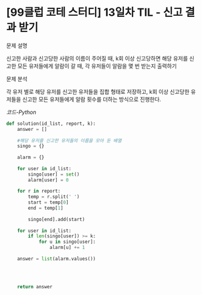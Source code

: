 
# [99클럽 코테 스터디] 13일차 TIL - 신고 결과 받기
문제 설명

신고한 사람과 신고당한 사람의 이름이 주어질 때, k회 이상 신고당하면 해당 유저를 신고한 모든 유저들에게 알람이 갈 때, 각 유저들이 알람을 몇 번 받는지 출력하기

문제 분석

각 유저 별로 해당 유저를 신고한 유저들을 집합 형태로 저장하고, k회 이상 신고당한 유저들을 신고한 모든 유저들에게 알람 횟수를 더하는 방식으로 진행한다.

*코드-Python*

```Python
def solution(id_list, report, k):
    answer = []
    
    #해당 유저를 신고한 유저들의 이름을 모아 둔 배열
    singo = {}
    
    alarm = {}
    
    for user in id_list:
        singo[user] = set()
        alarm[user] = 0
    
    for r in report:
        temp = r.split(' ')
        start = temp[0]
        end = temp[1]
        
        singo[end].add(start)
    
    for user in id_list:
        if len(singo[user]) >= k:
            for u in singo[user]:
                alarm[u] += 1
                
    answer = list(alarm.values())
    
    
        
    
    return answer
```

